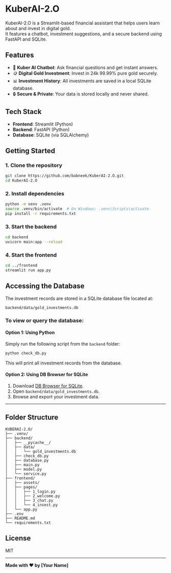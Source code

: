 # KuberAI-2.O

KuberAI-2.O is a Streamlit-based financial assistant that helps users learn about and invest in digital gold.  
It features a chatbot, investment suggestions, and a secure backend using FastAPI and SQLite.

## Features

- 💬 **Kuber AI Chatbot**: Ask financial questions and get instant answers.
- 🪙 **Digital Gold Investment**: Invest in 24k 99.99% pure gold securely.
- 📊 **Investment History**: All investments are saved in a local SQLite database.
- 🔒 **Secure & Private**: Your data is stored locally and never shared.

## Tech Stack

- **Frontend**: Streamlit (Python)
- **Backend**: FastAPI (Python)
- **Database**: SQLite (via SQLAlchemy)

## Getting Started

### 1. Clone the repository

```bash
git clone https://github.com/babneek/KuberAI-2.O.git
cd KuberAI-2.O
```

### 2. Install dependencies

```bash
python -m venv .venv
source .venv/bin/activate  # On Windows: .venv\Scripts\activate
pip install -r requirements.txt
```

### 3. Start the backend

```bash
cd backend
uvicorn main:app --reload
```

### 4. Start the frontend

```bash
cd ../frontend
streamlit run app.py
```

## Accessing the Database

The investment records are stored in a SQLite database file located at:

```
backend/data/gold_investments.db
```

### To view or query the database:

#### **Option 1: Using Python**

Simply run the following script from the `backend` folder:

```bash
python check_db.py
```

This will print all investment records from the database.

#### **Option 2: Using DB Browser for SQLite**

1. Download [DB Browser for SQLite](https://sqlitebrowser.org/).
2. Open `backend/data/gold_investments.db`.
3. Browse and export your investment data.

---

## Folder Structure

```
KUBERAI-2.O/
├── .venv/
├── backend/
│   ├── __pycache__/
│   ├── data/
│   │   └── gold_investments.db
│   ├── check_db.py
│   ├── database.py
│   ├── main.py
│   ├── model.py
│   └── service.py
├── frontend/
│   ├── assets/
│   ├── pages/
│   │   ├── 1_login.py
│   │   ├── 2_welcome.py
│   │   ├── 3_chat.py
│   │   └── 4_invest.py
│   └── app.py
├── .env
├── README.md
└── requirements.txt
```

## License

MIT

---

**Made with ❤️ by [Your Name]**